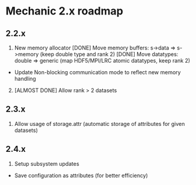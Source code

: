 Mechanic  2.x roadmap
=====================

2.2.x
-----

1. New memory allocator
  [DONE] Move memory buffers: s->data => s->memory (keep double type and rank 2)
  [DONE] Move datatypes: double => generic (map HDF5/MPI/LRC atomic datatypes, keep rank 2)
  - Update Non-blocking communication mode to reflect new memory handling
2. [ALMOST DONE] Allow rank > 2 datasets

2.3.x
-----

1. Allow usage of storage.attr (automatic storage of attributes for given datasets)

2.4.x
-----

1. Setup subsystem updates
  - Save configuration as attributes (for better efficiency)

